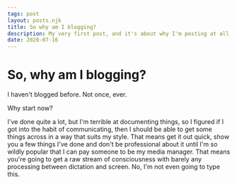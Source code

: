 ```yaml
---
tags: post
layout: posts.njk
title: So why am I blogging?
description: My very first post, and it's about why I'm posting at all.
date: 2020-07-16
---
```

# So, why am I blogging?

I haven't blogged before. Not once, ever.

Why start now?

I've done quite a lot, but I'm terrible at documenting things, so I figured if I got into the habit of communicating, then I should be able to get some things across in a way that suits my style. That means get it out quick, show you a few things I've done and don't be professional about it until I'm so wildly popular that I can pay someone to be my media manager. That means you're going to get a raw stream of consciousness with barely any processing between dictation and screen. No, I'm not even going to type this.